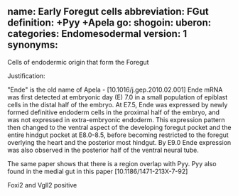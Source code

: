 name: Early Foregut cells
abbreviation: FGut
definition: +Pyy +Apela
go:
shogoin: 
uberon: 
categories: Endomesodermal
version: 1
synonyms:
---

Cells of endodermic origin that form the Foregut

Justification:


"Ende" is the old name of Apela - [10.1016/j.gep.2010.02.001]
Ende mRNA was first detected at embryonic day (E) 7.0 in a small population of epiblast cells in the distal half of the embryo. At E7.5, Ende was expressed by newly formed definitive endoderm cells in the proximal half of the embryo, and was not expressed in extra-embryonic endoderm. This expression pattern then changed to the ventral aspect of the developing foregut pocket and the entire hindgut pocket at E8.0-8.5, before becoming restricted to the foregut overlying the heart and the posterior most hindgut. By E9.0 Ende expression was also observed in the posterior half of the ventral neural tube. 

The same paper shows that there is a region overlap with Pyy. Pyy also found in the medial gut in this paper [10.1186/1471-213X-7-92]

Foxi2 and Vgll2 positive

